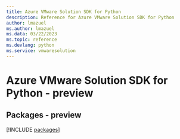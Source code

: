 ```yaml
---
title: Azure VMware Solution SDK for Python
description: Reference for Azure VMware Solution SDK for Python
author: lmazuel
ms.author: lmazuel
ms.data: 03/22/2023
ms.topic: reference
ms.devlang: python
ms.service: vmwaresolution
---
```

# Azure VMware Solution SDK for Python - preview
## Packages - preview
[!INCLUDE [packages](vmware-solution-index.md)]